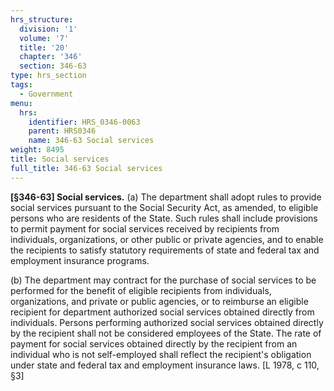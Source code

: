 ```yaml
---
hrs_structure:
  division: '1'
  volume: '7'
  title: '20'
  chapter: '346'
  section: 346-63
type: hrs_section
tags:
  - Government
menu:
  hrs:
    identifier: HRS_0346-0063
    parent: HRS0346
    name: 346-63 Social services
weight: 8495
title: Social services
full_title: 346-63 Social services
---
```

**[§346-63] Social services.** (a) The department shall adopt rules to provide social services pursuant to the Social Security Act, as amended, to eligible persons who are residents of the State. Such rules shall include provisions to permit payment for social services received by recipients from individuals, organizations, or other public or private agencies, and to enable the recipients to satisfy statutory requirements of state and federal tax and employment insurance programs.

(b) The department may contract for the purchase of social services to be performed for the benefit of eligible recipients from individuals, organizations, and private or public agencies, or to reimburse an eligible recipient for department authorized social services obtained directly from individuals. Persons performing authorized social services obtained directly by the recipient shall not be considered employees of the State. The rate of payment for social services obtained directly by the recipient from an individual who is not self-employed shall reflect the recipient's obligation under state and federal tax and employment insurance laws. [L 1978, c 110, §3]